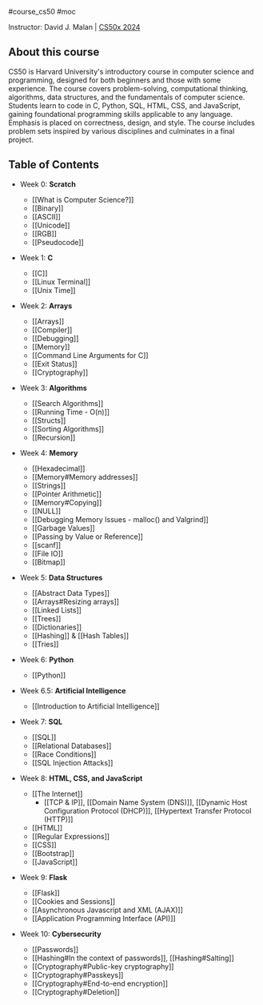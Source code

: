 #course_cs50 #moc

Instructor: David J. Malan | [CS50x 2024](https://cs50.harvard.edu/x/2024/)

## About this course
CS50 is Harvard University's introductory course in computer science and programming, designed for both beginners and those with some experience. The course covers problem-solving, computational thinking, algorithms, data structures, and the fundamentals of computer science. Students learn to code in C, Python, SQL, HTML, CSS, and JavaScript, gaining foundational programming skills applicable to any language. Emphasis is placed on correctness, design, and style. The course includes problem sets inspired by various disciplines and culminates in a final project.

## Table of Contents

- Week 0: **Scratch**
    - [[What is Computer Science?]]
    - [[Binary]]
    - [[ASCII]]
    - [[Unicode]]
    - [[RGB]]
    - [[Pseudocode]]

- Week 1: **C**
    - [[C]]
    - [[Linux Terminal]]
    - [[Unix Time]]

- Week 2: **Arrays**
    - [[Arrays]]
    - [[Compiler]]
    - [[Debugging]]
    - [[Memory]]
    - [[Command Line Arguments for C]]
    - [[Exit Status]]
    - [[Cryptography]]

- Week 3: **Algorithms**
    - [[Search Algorithms]]
    - [[Running Time - O(n)]]
    - [[Structs]]
    - [[Sorting Algorithms]]
    - [[Recursion]]

- Week 4: **Memory**
    - [[Hexadecimal]] 
    - [[Memory#Memory addresses]]
    - [[Strings]]
    - [[Pointer Arithmetic]]
    - [[Memory#Copying]]
    - [[NULL]]
    - [[Debugging Memory Issues - malloc() and Valgrind]]
    - [[Garbage Values]]
    - [[Passing by Value or Reference]]
    - [[scanf]]
    - [[File IO]]
    - [[Bitmap]]

- Week 5: **Data Structures**
    - [[Abstract Data Types]]
    - [[Arrays#Resizing arrays]]
    - [[Linked Lists]]
    - [[Trees]]
    - [[Dictionaries]]
    - [[Hashing]] & [[Hash Tables]]
    - [[Tries]]

- Week 6: **Python**
    - [[Python]]

- Week 6.5: **Artificial Intelligence**
    - [[Introduction to Artificial Intelligence]]

- Week 7: **SQL**
    - [[SQL]]
    - [[Relational Databases]]
    - [[Race Conditions]]
    - [[SQL Injection Attacks]]

- Week 8: **HTML, CSS, and JavaScript**
    - [[The Internet]]
        - [[TCP & IP]], [[Domain Name System (DNS)]], [[Dynamic Host Configuration Protocol (DHCP)]], [[Hypertext Transfer Protocol (HTTP)]]
    - [[HTML]]
    - [[Regular Expressions]]
    - [[CSS]]
    - [[Bootstrap]]
    - [[JavaScript]]

- Week 9: **Flask**
    - [[Flask]]
    - [[Cookies and Sessions]]
    - [[Asynchronous Javascript and XML (AJAX)]]
    - [[Application Programming Interface (API)]]

- Week 10: **Cybersecurity**
    - [[Passwords]]
    - [[Hashing#In the context of passwords]], [[Hashing#Salting]]
    - [[Cryptography#Public-key cryptography]]
    - [[Cryptography#Passkeys]]
    - [[Cryptography#End-to-end encryption]]
    - [[Cryptography#Deletion]]